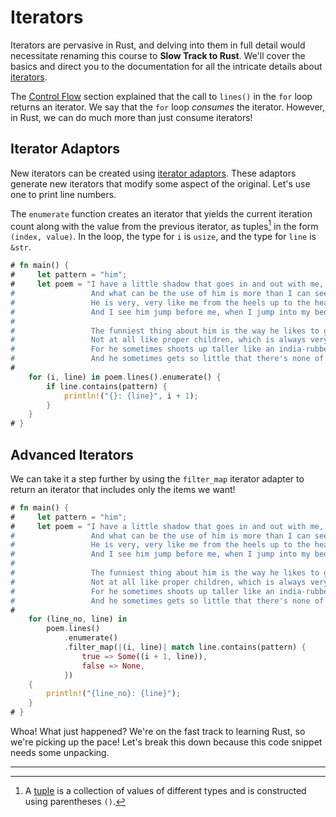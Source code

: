 # Iterators

Iterators are pervasive in Rust, and delving into them in full detail would
necessitate renaming this course to **Slow Track to Rust**. We'll cover the
basics and direct you to the documentation for all the intricate details about
[iterators].

The [Control Flow](./control_flow.md) section explained that the call to
`lines()` in the `for` loop returns an iterator. We say that the `for` loop
_consumes_ the iterator. However, in Rust, we can do much more than just consume
iterators!

## Iterator Adaptors

New iterators can be created using [iterator adaptors]. These adaptors generate
new iterators that modify some aspect of the original. Let's use one to print
line numbers.

The `enumerate` function creates an iterator that yields the current iteration
count along with the value from the previous iterator, as tuples[^1] in the form
`(index, value)`. In the loop, the type for `i` is `usize`, and the type for
`line` is `&str`.

```rust
# fn main() {
#     let pattern = "him";
#     let poem = "I have a little shadow that goes in and out with me,
#                 And what can be the use of him is more than I can see.
#                 He is very, very like me from the heels up to the head;
#                 And I see him jump before me, when I jump into my bed.
#
#                 The funniest thing about him is the way he likes to grow -
#                 Not at all like proper children, which is always very slow;
#                 For he sometimes shoots up taller like an india-rubber ball,
#                 And he sometimes gets so little that there's none of him at all.";
#
    for (i, line) in poem.lines().enumerate() {
        if line.contains(pattern) {
            println!("{}: {line}", i + 1);
        }
    }
# }
```

## Advanced Iterators

We can take it a step further by using the `filter_map` iterator adapter to
return an iterator that includes only the items we want!

```rust
# fn main() {
#     let pattern = "him";
#     let poem = "I have a little shadow that goes in and out with me,
#                 And what can be the use of him is more than I can see.
#                 He is very, very like me from the heels up to the head;
#                 And I see him jump before me, when I jump into my bed.
#
#                 The funniest thing about him is the way he likes to grow -
#                 Not at all like proper children, which is always very slow;
#                 For he sometimes shoots up taller like an india-rubber ball,
#                 And he sometimes gets so little that there's none of him at all.";
#
    for (line_no, line) in
        poem.lines()
            .enumerate()
            .filter_map(|(i, line)| match line.contains(pattern) {
                true => Some((i + 1, line)),
                false => None,
            })
    {
        println!("{line_no}: {line}");
    }
# }
```

Whoa! What just happened? We're on the fast track to learning Rust, so we're
picking up the pace! Let's break this down because this code snippet needs some
unpacking.

______________________________________________________________________

[^1]: A [tuple] is a collection of values of different types and is constructed
    using parentheses `()`.

[iterator adaptors]: https://doc.rust-lang.org/book/ch13-02-iterators.html?search=#methods-that-produce-other-iterators
[iterators]: https://doc.rust-lang.org/book/ch13-02-iterators.html#processing-a-series-of-items-with-iterators
[tuple]: https://doc.rust-lang.org/rust-by-example/primitives/tuples.html#tuples
